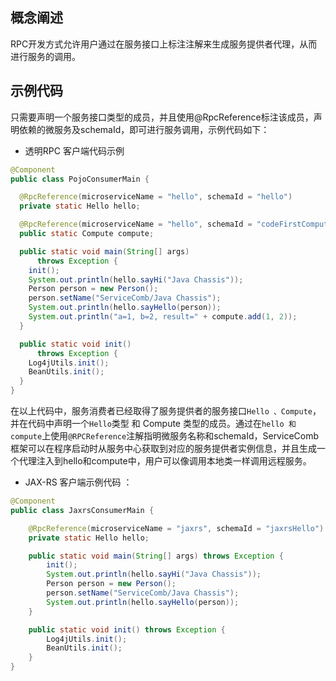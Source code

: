 ## 概念阐述

RPC开发方式允许用户通过在服务接口上标注注解来生成服务提供者代理，从而进行服务的调用。

## 示例代码

只需要声明一个服务接口类型的成员，并且使用@RpcReference标注该成员，声明依赖的微服务及schemaId，即可进行服务调用，示例代码如下：

* 透明RPC 客户端代码示例

```java
@Component
public class PojoConsumerMain {

  @RpcReference(microserviceName = "hello", schemaId = "hello")
  private static Hello hello;

  @RpcReference(microserviceName = "hello", schemaId = "codeFirstCompute")
  public static Compute compute;

  public static void main(String[] args)
      throws Exception {
    init();
    System.out.println(hello.sayHi("Java Chassis"));
    Person person = new Person();
    person.setName("ServiceComb/Java Chassis");
    System.out.println(hello.sayHello(person));
    System.out.println("a=1, b=2, result=" + compute.add(1, 2));
  }

  public static void init()
      throws Exception {
    Log4jUtils.init();
    BeanUtils.init();
  }
}
```

在以上代码中，服务消费者已经取得了服务提供者的服务接口`Hello 、Compute`，并在代码中声明一个`Hello`类型 和 Compute 类型的成员。通过在`hello 和 compute`上使用`@RPCReference`注解指明微服务名称和schemaId，ServiceComb框架可以在程序启动时从服务中心获取到对应的服务提供者实例信息，并且生成一个代理注入到hello和compute中，用户可以像调用本地类一样调用远程服务。

* JAX-RS 客户端示例代码 ： 

```java
@Component
public class JaxrsConsumerMain {

    @RpcReference(microserviceName = "jaxrs", schemaId = "jaxrsHello")
    private static Hello hello;

    public static void main(String[] args) throws Exception {
        init();
        System.out.println(hello.sayHi("Java Chassis"));
        Person person = new Person();
        person.setName("ServiceComb/Java Chassis");
        System.out.println(hello.sayHello(person));
    }

    public static void init() throws Exception {
        Log4jUtils.init();
        BeanUtils.init();
    }
}
```



